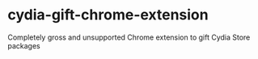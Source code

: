 # cydia-gift-chrome-extension
Completely gross and unsupported Chrome extension to gift Cydia Store packages

